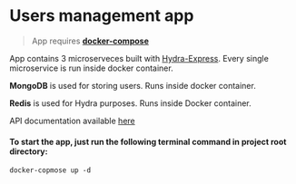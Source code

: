 # Users management app

> App requires [**docker-compose**](https://docs.docker.com/compose/)

App contains 3 microserveces built with [Hydra-Express](https://www.hydramicroservice.com/). Every single microservice is run inside docker container.

**MongoDB** is used for storing users. Runs inside docker container.

**Redis** is used for Hydra purposes. Runs inside Docker container.

API documentation available [here](https://documenter.getpostman.com/view/1184597/S1EKyzS8) 

#### To start the app, just run the following terminal command in project root directory:
```
docker-copmose up -d
```
